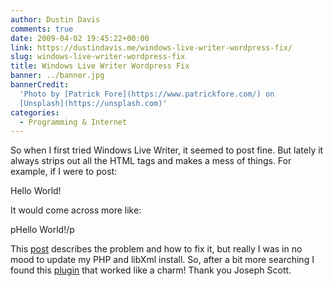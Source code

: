 ```yaml
---
author: Dustin Davis
comments: true
date: 2009-04-02 19:45:22+00:00
link: https://dustindavis.me/windows-live-writer-wordpress-fix/
slug: windows-live-writer-wordpress-fix
title: Windows Live Writer Wordpress Fix
banner: ../banner.jpg
bannerCredit:
  'Photo by [Patrick Fore](https://www.patrickfore.com/) on
  [Unsplash](https://unsplash.com)'
categories:
  - Programming & Internet
---
```


So when I first tried Windows Live Writer, it seemed to post fine. But lately it
always strips out all the HTML tags and makes a mess of things. For example, if
I were to post:

<p>Hello World!</p>

It would come across more like:

pHello World!/p

This
[post](http://techtites.com/2009/01/14/fix-the-windows-live-writer-and-wordpress-stripping-tags-issue/)
describes the problem and how to fix it, but really I was in no mood to update
my PHP and libXml install. So, after a bit more searching I found this
[plugin](http://wordpress.org/extend/plugins/libxml2-fix/) that worked like a
charm! Thank you Joseph Scott.
